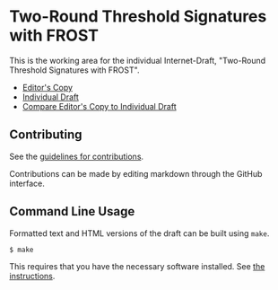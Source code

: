 # Two-Round Threshold Signatures with FROST

This is the working area for the individual Internet-Draft, "Two-Round Threshold Signatures with FROST".

* [Editor's Copy](https://chelseakomlo.github.io/frost-spec/#go.draft-irtf-cfrg-frost.html)
* [Individual Draft](https://datatracker.ietf.org/doc/html/draft-irtf-cfrg-frost)
* [Compare Editor's Copy to Individual Draft](https://chelseakomlo.github.io/frost-spec/#go.draft-irtf-cfrg-frost.diff)


## Contributing

See the
[guidelines for contributions](https://github.com/chelseakomlo/frost-spec/blob//CONTRIBUTING.md).

Contributions can be made by editing markdown through the GitHub interface.


## Command Line Usage

Formatted text and HTML versions of the draft can be built using `make`.

```sh
$ make
```

This requires that you have the necessary software installed.  See
[the instructions](https://github.com/martinthomson/i-d-template/blob/main/doc/SETUP.md).

